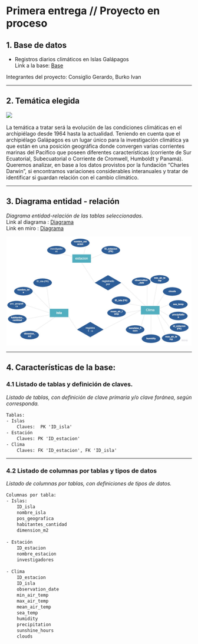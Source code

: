 # Primera entrega // Proyecto en proceso
## 1. Base de datos
- Registros diarios climáticos en Islas Galápagos <br>
Link a la base: 
<a href="https://drive.google.com/drive/folders/1oZDfXZPnu-UuAa1T_SG9Qa7yRF8EMy75?usp=sharing">Base</a>



Integrantes del proyecto: Consiglio Gerardo, Burko Ivan
<hr>

## 2. Temática elegida

<img src="https://media.a24.com/p/98cb7616c3563e3b8c0f87a058335f7f/adjuntos/296/imagenes/008/118/0008118776/1200x675/smart/donde-quedan-las-islas-galapagos.jpeg">

La temática a tratar será la evolución de las condiciones climáticas en el archipiélago desde 1964 hasta la actualidad. Teniendo en cuenta que el archipiélago Galápagos es un lugar único para la investigación climática ya que están en una posición geográfica donde convergen varias corrientes marinas del Pacífico que poseen diferentes características (corriente de Sur Ecuatorial, Subecuatorial o Corriente de Cromwell, Humboldt y Panamá).
Queremos analizar, en base a los datos provistos por la fundación “Charles Darwin”, si encontramos variaciones considerables interanuales y tratar de identificar si guardan relación con el cambio climático. 

<hr>

## 3. Diagrama entidad - relación <br>
<i> Diagrama entidad-relación de las tablas seleccionadas. </i> <br>
 Link al diagrama : <a href='https://drive.google.com/file/d/11sMcyxh5iNHtrlKof_97Amztoqxr6aU_/view?usp=sharing'> Diagrama </a> <br>
 Link en miro : <a href='https://miro.com/app/board/uXjVO6ADgHM=/'> Diagrama </a>

<img src='https://raw.githubusercontent.com/geracons/galapagoscoder/main/Entity%20Relationship%20Diagram%20(3).jpg'>

<hr>

## 4. Características de la base: <br>
### 4.1 Listado de tablas y definición de claves.
<i> Listado de tablas, con definición de clave primaria y/o clave foránea, según corresponda.
 </i>

    Tablas:
    - Islas 
        Claves:  PK 'ID_isla'
    - Estación
        Claves: PK 'ID_estacion'
    - Clima
        Claves: FK 'ID_estacion', FK 'ID_isla'
    
 
<hr>



### 4.2 Listado de columnas por tablas y tipos de datos
<i> Listado de columnas por tablas, con definiciones de tipos de datos.  </i> <br>

    Columnas por tabla:
    - Islas:
        ID_isla 
        nombre_isla
        pos_geografica
        habitantes_cantidad
        dimension_m2
        
    - Estación
        ID_estacion
        nombre_estacion
        investigadores

    - Clima
        ID_estacion
        ID_isla
        observation_date
        min_air_temp
        max_air_temp
        mean_air_temp
        sea_temp
        humidity
        precipitation
        sunshine_hours
        clouds
 
